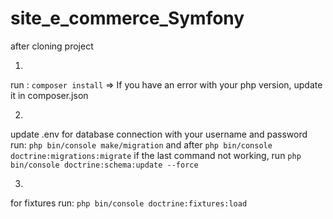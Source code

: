 # site_e_commerce_Symfony
after cloning project 

1.
run : `composer install` 
=> If you have an error with your php version, update it in composer.json 

2.
update .env for database connection with your username and password
run: `php bin/console make/migration` 
and after `php bin/console doctrine:migrations:migrate`
if the last command not working, run `php bin/console doctrine:schema:update --force`

3. 
for fixtures run: `php bin/console doctrine:fixtures:load`
